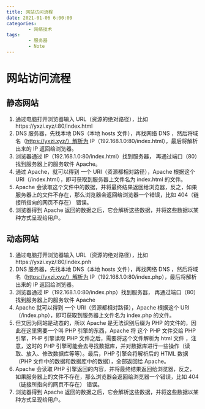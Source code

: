 ```yaml
---
title: 网站访问流程
date: 2021-01-06 6:00:00
categories:
        - 网络技术
tags:
        - 服务器
        - Note
---
```


# 网站访问流程

## 静态网站

1. 通过电脑打开浏览器输入 URL（资源的绝对路径），比如https://yxzi.xyz/:80/index.html
2. DNS 服务器，先找本地 DNS（本地 hosts 文件），再找网络 DNS ，然后将域名（https://yxzi.xyz/）解析为 IP（192.168.1.0:80/index.html），最后将解析出来的 IP 返回给浏览器。
3. 浏览器通过 IP（192.168.1.0:80/index.html）找到服务器， 再通过端口（80）找到服务器上的服务软件 Apache。
4. 通过 Apache，就可以得到 一个 URI（资源都相对路径），Apache 根据这个 URI（/index.html），即可获取到服务器上文件名为 index.html 的文件。
5. Apache 会读取这个文件中的数据，并将最终结果返回给浏览器，反之，如果服务器上的文件不存在，那么浏览器会返回给浏览器一个错误，比如 404（链接所指向的网页不存在） 错误。
6. 浏览器得到 Apache 返回的数据之后，它会解析这些数据，并将这些数据以某种方式呈现给用户。

## 动态网站

1. 通过电脑打开浏览器输入 URL（资源的绝对路径），比如https://yxzi.xyz/:80/index.pnh
2. DNS 服务器，先找本地 DNS（本地 hosts 文件），再找网络 DNS ，然后将域名（https://yxzi.xyz/）解析为 IP（192.168.1.0:80/index.php），最后将解析出来的 IP 返回给浏览器。
3. 浏览器通过 IP（192.168.1.0:80/index.php）找到服务器， 再通过端口（80）找到服务器上的服务软件 Apache
4. Apache 就可以得到 一个 URI（资源都相对路径），Apache 根据这个 URI（/index.php），即可获取到服务器上文件名为 index.php 的文件。
5. 但又因为网站是动态的，所以 Apache 是无法识别后缀为 PHP 的文件的，因此在这里需要一个叫 PHP 引擎的东西，Apache 将 这个 PHP 文件交给 PHP 引擎，PHP 引擎读取 PHP 文件之后，需要将这个文件解析为 html 文件 ，注意，这时的 PHP 引擎可能会去寻找数据库，并对数据库进行一些操作（读取、放入、修改数据库等等）。最后，PHP 引擎会将解析后的 HTML 数据（PHP 文件中的数据和数据库中的数据），全部返回给 Apache。
6. Apache 会读取 PHP 引擎返回的内容，并将最终结果返回给浏览器，反之，如果服务器上的文件不存在，那么浏览器会返回给浏览器一个错误，比如 404（链接所指向的网页不存在） 错误。
7. 浏览器得到 Apache 返回的数据之后，它会解析这些数据，并将这些数据以某种方式呈现给用户。
